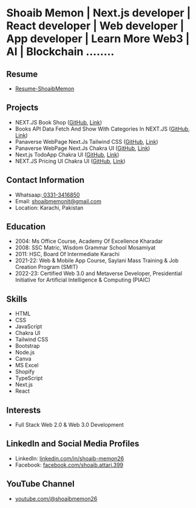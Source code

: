 # Shoaib Memon | Next.js developer | React developer | Web developer | App developer | Learn More Web3 | AI | Blockchain ........

## Resume
- [Resume-ShoaibMemon](https://shoaibmemon.vercel.app/)

## Projects
- NEXT.JS Book Shop ([GitHub](https://github.com/shoaibattari/Shop), [Link](https://ss-bkshop.vercel.app//))
- Books API Data Fetch And Show With Categories In NEXT.JS ([GitHub](https://github.com/shoaibattari/Api-Learn-Next), [Link](https://api-shoaib-memon.vercel.app/))
- Panaverse WebPage Next.Js Tailwind CSS ([GitHub](https://github.com/shoaibattari/Panaverse-tailwind), [Link](https://panaverse-tailwind.vercel.app/))
- Panaverse WebPage Next.Js Chakra UI ([GitHub](https://github.com/shoaibattari/Panaverse), [Link](https://panaverse-shoaib.vercel.app/))
- Next.js TodoApp Chakra UI ([GitHub](https://github.com/shoaibattari/TODO-APP-NEXTJS), [Link](https://todo-app-shoaibmemon-gmailcom.vercel.app/))
- NEXT.JS Pricing UI Chakra UI ([GitHub](https://github.com/shoaibattari/next-js-pricing-ui), [Link](https://next-js-pricing-ui.vercel.app/))



## Contact Information 
- Whatsaap:[ 0331-3416850](https://wa.me/+923313416850)
- Email: shoaibmemonit@gmail.com
- Location: Karachi, Pakistan


## Education
- 2004: Ms Office Course, Academy Of Excellence Kharadar
- 2008: SSC Matric, Wisdom Grammar School Mosamiyat
- 2011: HSC, Board Of Intermediate Karachi
- 2021-22: Web & Mobile App Course, Saylani Mass Training & Job Creation Program (SMIT)
- 2022-23: Certified Web 3.0 and Metaverse Developer, Presidential Initiative for Artificial Intelligence & Computing (PIAIC)

## Skills
- HTML
- CSS
- JavaScript
- Chakra UI
- Tailwind CSS
- Bootstrap
- Node.js
- Canva
- MS Excel
- Shopify
- TypeScript
- Next.js
- React

## Interests
- Full Stack Web 2.0 & Web 3.0 Development

## LinkedIn and Social Media Profiles
- LinkedIn: [linkedin.com/in/shoaib-memon26](https://www.linkedin.com/in/shoaib-memon26)
- Facebook: [facebook.com/shoaib.attari.399](https://www.facebook.com/shoaib.attari.399)

## YouTube Channel
- [youtube.com/@shoaibmemon26](https://www.youtube.com/@shoaibmemon26)

